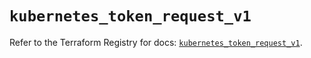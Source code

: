 # `kubernetes_token_request_v1`

Refer to the Terraform Registry for docs: [`kubernetes_token_request_v1`](https://registry.terraform.io/providers/hashicorp/kubernetes/2.37.0/docs/resources/token_request_v1).
